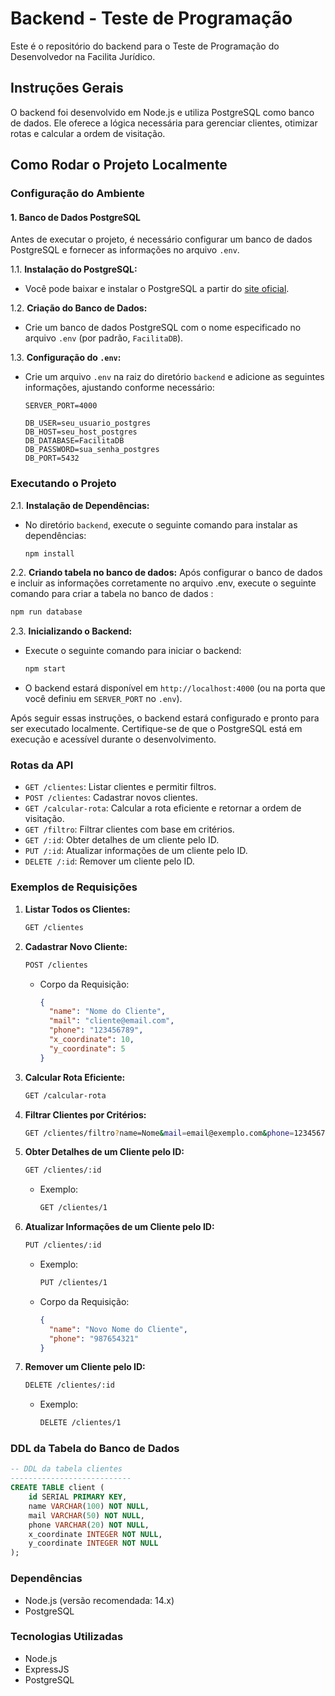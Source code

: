 # Backend - Teste de Programação

Este é o repositório do backend para o Teste de Programação do Desenvolvedor na Facilita Jurídico.

## Instruções Gerais

O backend foi desenvolvido em Node.js e utiliza PostgreSQL como banco de dados. Ele oferece a lógica necessária para gerenciar clientes, otimizar rotas e calcular a ordem de visitação.

## Como Rodar o Projeto Localmente

### Configuração do Ambiente

#### 1. Banco de Dados PostgreSQL

Antes de executar o projeto, é necessário configurar um banco de dados PostgreSQL e fornecer as informações no arquivo `.env`.

1.1. **Instalação do PostgreSQL:**

   - Você pode baixar e instalar o PostgreSQL a partir do [site oficial](https://www.postgresql.org/download/).

1.2. **Criação do Banco de Dados:**

   - Crie um banco de dados PostgreSQL com o nome especificado no arquivo `.env` (por padrão, `FacilitaDB`).

1.3. **Configuração do `.env`:**

   - Crie um arquivo `.env` na raiz do diretório `backend` e adicione as seguintes informações, ajustando conforme necessário:

     ```
     SERVER_PORT=4000

     DB_USER=seu_usuario_postgres
     DB_HOST=seu_host_postgres
     DB_DATABASE=FacilitaDB
     DB_PASSWORD=sua_senha_postgres
     DB_PORT=5432
     ```

### Executando o Projeto

2.1. **Instalação de Dependências:**

   - No diretório `backend`, execute o seguinte comando para instalar as dependências:

     ```bash
     npm install
     ```

2.2. **Criando tabela no banco de dados:**
 Após configurar o banco de dados e incluir as informações corretamente no arquivo .env, execute o seguinte comando para criar a tabela no banco de dados :

   ```bash
   npm run database
   ```

2.3. **Inicializando o Backend:**

   - Execute o seguinte comando para iniciar o backend:

     ```bash
     npm start
     ```

   - O backend estará disponível em `http://localhost:4000` (ou na porta que você definiu em `SERVER_PORT` no `.env`).

Após seguir essas instruções, o backend estará configurado e pronto para ser executado localmente. Certifique-se de que o PostgreSQL está em execução e acessível durante o desenvolvimento.

### Rotas da API

- `GET /clientes`: Listar clientes e permitir filtros.
- `POST /clientes`: Cadastrar novos clientes.
- `GET /calcular-rota`: Calcular a rota eficiente e retornar a ordem de visitação.
- `GET /filtro`: Filtrar clientes com base em critérios.
- `GET /:id`: Obter detalhes de um cliente pelo ID.
- `PUT /:id`: Atualizar informações de um cliente pelo ID.
- `DELETE /:id`: Remover um cliente pelo ID.

### Exemplos de Requisições

1. **Listar Todos os Clientes:**
   ```bash
   GET /clientes
   ```

2. **Cadastrar Novo Cliente:**
   ```bash
   POST /clientes
   ```
   - Corpo da Requisição:
     ```json
     {
       "name": "Nome do Cliente",
       "mail": "cliente@email.com",
       "phone": "123456789",
       "x_coordinate": 10,
       "y_coordinate": 5
     }
     ```

3. **Calcular Rota Eficiente:**
   ```bash
   GET /calcular-rota
   ```

4. **Filtrar Clientes por Critérios:**
   ```bash
   GET /clientes/filtro?name=Nome&mail=email@exemplo.com&phone=123456789&x_coordinate=10&y_coordinate=5
   ```

5. **Obter Detalhes de um Cliente pelo ID:**
   ```bash
   GET /clientes/:id
   ```
   - Exemplo:
     ```bash
     GET /clientes/1
     ```

6. **Atualizar Informações de um Cliente pelo ID:**
   ```bash
   PUT /clientes/:id
   ```
   - Exemplo:
     ```bash
     PUT /clientes/1
     ```
   - Corpo da Requisição:
     ```json
     {
       "name": "Novo Nome do Cliente",
       "phone": "987654321"
     }
     ```

7. **Remover um Cliente pelo ID:**
   ```bash
   DELETE /clientes/:id
   ```
   - Exemplo:
     ```bash
     DELETE /clientes/1
     ```

### DDL da Tabela do Banco de Dados

```sql
-- DDL da tabela clientes
---------------------------
CREATE TABLE client (
    id SERIAL PRIMARY KEY,
    name VARCHAR(100) NOT NULL,
    mail VARCHAR(50) NOT NULL,
    phone VARCHAR(20) NOT NULL,
    x_coordinate INTEGER NOT NULL,
    y_coordinate INTEGER NOT NULL
);
```

### Dependências

- Node.js (versão recomendada: 14.x)
- PostgreSQL

### Tecnologias Utilizadas

- Node.js
- ExpressJS
- PostgreSQL